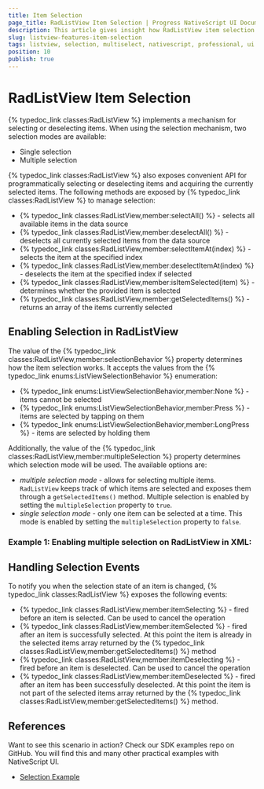 ```yaml
---
title: Item Selection
page_title: RadListView Item Selection | Progress NativeScript UI Documentation
description: This article gives insight how RadListView item selection works.
slug: listview-features-item-selection
tags: listview, selection, multiselect, nativescript, professional, ui
position: 10
publish: true
---
```


# RadListView Item Selection

{% typedoc_link classes:RadListView %} implements a mechanism for selecting or deselecting items. When using the selection mechanism, two selection modes are available:

* Single selection
* Multiple selection

{% typedoc_link classes:RadListView %} also exposes convenient API for programmatically selecting or deselecting items and acquiring the currently selected items. The following methods are exposed by {% typedoc_link classes:RadListView %} to manage selection:

* {% typedoc_link classes:RadListView,member:selectAll() %} - selects all available items in the data source
* {% typedoc_link classes:RadListView,member:deselectAll() %} - deselects all currently selected items from the data source
* {% typedoc_link classes:RadListView,member:selectItemAt(index) %} - selects the item at the specified index
* {% typedoc_link classes:RadListView,member:deselectItemAt(index) %} - deselects the item at the specified index if selected
* {% typedoc_link classes:RadListView,member:isItemSelected(item) %} - determines whether the provided item is selected
* {% typedoc_link classes:RadListView,member:getSelectedItems() %} - returns an array of the items currently selected

## Enabling Selection in RadListView

The value of the {% typedoc_link classes:RadListView,member:selectionBehavior %} property determines how the item selection works. It accepts the values from the {% typedoc_link enums:ListViewSelectionBehavior %} enumeration:

* {% typedoc_link enums:ListViewSelectionBehavior,member:None %} - items cannot be selected
* {% typedoc_link enums:ListViewSelectionBehavior,member:Press %} - items are selected by tapping on them
* {% typedoc_link enums:ListViewSelectionBehavior,member:LongPress %} - items are selected by holding them

Additionally, the value of the {% typedoc_link classes:RadListView,member:multipleSelection %} property determines which selection mode will be used. The available options are:

* _multiple selection mode_ - allows for selecting multiple items. `RadListView` keeps track of which items are selected and exposes them through a `getSelectedItems()` method. Multiple selection is enabled by setting the `multipleSelection` property to `true`.
* _single selection mode_ - only one item can be selected at a time. This mode is enabled by setting the `multipleSelection` property to `false`.

### __Example 1: Enabling multiple selection on RadListView in XML:__

<snippet id='listview-multiple-selection-xml'/>

## Handling Selection Events

To notify you when the selection state of an item is changed, {% typedoc_link classes:RadListView %} exposes the following events:

* {% typedoc_link classes:RadListView,member:itemSelecting %} - fired before an item is selected. Can be used to cancel the operation
* {% typedoc_link classes:RadListView,member:itemSelected %} - fired after an item is successfully selected. At this point the item is already in the selected items array returned by the {% typedoc_link classes:RadListView,member:getSelectedItems() %} method
* {% typedoc_link classes:RadListView,member:itemDeselecting %} - fired before an item is deselected. Can be used to cancel the operation
* {% typedoc_link classes:RadListView,member:itemDeselected %} - fired after an item has been successfully deselected. At this point the item is not part of the selected items array returned by the {% typedoc_link classes:RadListView,member:getSelectedItems() %} method.

## References

Want to see this scenario in action?
Check our SDK examples repo on GitHub. You will find this and many other practical examples with NativeScript UI.

* [Selection Example](https://github.com/NativeScript/nativescript-ui-samples/tree/master/listview/app/examples/listview-selection)
